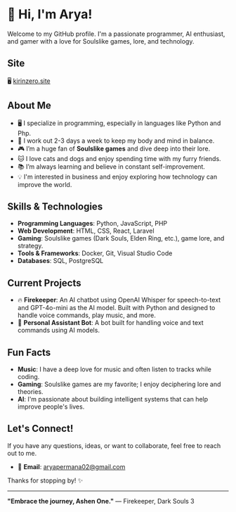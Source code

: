 # 👋 Hi, I'm Arya! 

Welcome to my GitHub profile. I'm a passionate programmer, AI enthusiast, and gamer with a love for Soulslike games, lore, and technology.
## Site
  🖥️ [kirinzero.site](https://www.kirinzero.site/)

## About Me

- 🖥️ I specialize in programming, especially in languages like Python and Php.
- 💪 I work out 2-3 days a week to keep my body and mind in balance.
- 🎮 I’m a huge fan of **Soulslike games** and dive deep into their lore.
- 🐱 I love cats and dogs and enjoy spending time with my furry friends.
- 📚 I’m always learning and believe in constant self-improvement.
- 💡 I'm interested in business and enjoy exploring how technology can improve the world.

## Skills & Technologies

- **Programming Languages**: Python, JavaScript, PHP
- **Web Development**: HTML, CSS, React, Laravel
- **Gaming**: Soulslike games (Dark Souls, Elden Ring, etc.), game lore, and strategy.
- **Tools & Frameworks**: Docker, Git, Visual Studio Code
- **Databases**: SQL, PostgreSQL

## Current Projects

- 🔥 **Firekeeper**: An AI chatbot using OpenAI Whisper for speech-to-text and GPT-4o-mini as the AI model. Built with Python and designed to handle voice commands, play music, and more.
- 💬 **Personal Assistant Bot**: A bot built for handling voice and text commands using AI models.

## Fun Facts

- **Music**: I have a deep love for music and often listen to tracks while coding.
- **Gaming**: Soulslike games are my favorite; I enjoy deciphering lore and theories.
- **AI**: I'm passionate about building intelligent systems that can help improve people's lives.

## Let's Connect!

If you have any questions, ideas, or want to collaborate, feel free to reach out to me.

- 📧 **Email**: aryapermana02@gmail.com

Thanks for stopping by! ✨

---

**"Embrace the journey, Ashen One."** — Firekeeper, Dark Souls 3
